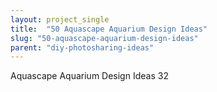 ```yaml
---
layout: project_single
title:  "50 Aquascape Aquarium Design Ideas"
slug: "50-aquascape-aquarium-design-ideas"
parent: "diy-photosharing-ideas"
---
```

Aquascape Aquarium Design Ideas 32